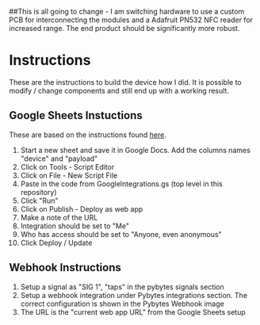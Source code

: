 ##This is all going to change - I am switching hardware to use a custom PCB for interconnecting the modules and a Adafruit PN532 NFC reader for increased range. The end product should be significantly more robust.


# Instructions
These are the instructions to build the device how I did. It is possible to modify / change components and still end up with a working result.

## Google Sheets Instuctions
These are based on the instructions found [here](https://railsrescue.com/blog/2015-05-28-step-by-step-setup-to-send-form-data-to-google-sheets/).

1. Start a new sheet and save it in Google Docs. Add the columns names "device" and "payload"
2. Click on Tools - Script Editor
3. Click on File - New Script File
4. Paste in the code from GoogleIntegrations.gs (top level in this repository)
5. Click "Run"
6. Click on Publish - Deploy as web app
7. Make a note of the URL
8. Integration should be set to "Me"
9. Who has access should be set to "Anyone, even anonymous"
10. Click Deploy / Update


## Webhook Instructions
1. Setup a signal as "SIG 1", "taps" in the pybytes signals section
2. Setup a webhook integration under Pybytes integrations section. The correct configuration is shown in the Pybytes Webhook image
3. The URL is the "current web app URL" from the Google Sheets setup

